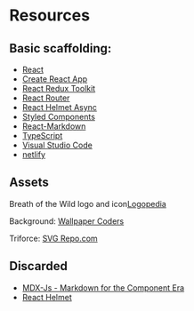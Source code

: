 # Resources

## Basic scaffolding:

- [React](https://es.reactjs.org/)
- [Create React App](https://create-react-app.dev/)
- [React Redux Toolkit](https://redux-toolkit.js.org/)
- [React Router](https://v5.reactrouter.com/)
- [React Helmet Async](https://www.npmjs.com/package/react-helmet-async)
- [Styled Components](https://styled-components.com/)
- [React-Markdown](https://www.npmjs.com/package/react-markdown)
- [TypeScript](https://www.typescriptlang.org/es/)
- [Visual Studio Code](https://code.visualstudio.com/)
- [netlify](https://www.netlify.com/)

## Assets

Breath of the Wild logo and icon[Logopedia](https://logos.fandom.com/wiki/The_Legend_of_Zelda:_Breath_of_the_Wild)

Background:
[Wallpaper Coders](https://wall.alphacoders.com/by_sub_category.php?id=242233&name=The+Legend+of+Zelda%3A+Breath+of+the+Wild+Fondos+de+pantalla&filter=4K+Ultra+HD&lang=Spanish)

Triforce:
[SVG Repo.com](https://www.svgrepo.com/svg/323529/triforce)

## Discarded

- [MDX-Js - Markdown for the Component Era](https://mdxjs.com/)
- [React Helmet](https://www.npmjs.com/package/react-helmet)

